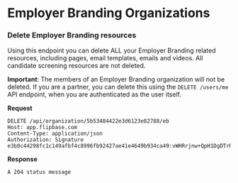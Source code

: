 # Employer Branding Organizations

### Delete Employer Branding resources

Using this endpoint you can delete ALL your Employer Branding related resources, including pages, email templates, emails and videos. All candidate screening resources are not deleted.

**Important**: The members of an Employer Branding organization will not be deleted. If you are a partner, you can delete this using the `DELETE /users/me` API endpoint, when you are authenticated as the user itself.

**Request**

    DELETE /api/organization/5b53484422e3d6123e82788/eb
    Host: app.flipbase.com
    Content-Type: application/json
    Authorization: Signature e3b0c44298fc1c149afbf4c8996fb92427ae41e4649b934ca49:vWHRrjnw+QpH1DgDTrR5Lpa9vqP14toWz0X2Tdp3/Ck=

**Response**

    A 204 status message
